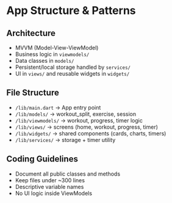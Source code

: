 # App Structure & Patterns

## Architecture
- MVVM (Model-View-ViewModel)
- Business logic in `viewmodels/`
- Data classes in `models/`
- Persistent/local storage handled by `services/`
- UI in `views/` and reusable widgets in `widgets/`

## File Structure
- `/lib/main.dart` → App entry point
- `/lib/models/` → workout_split, exercise, session
- `/lib/viewmodels/` → workout, progress, timer logic
- `/lib/views/` → screens (home, workout, progress, timer)
- `/lib/widgets/` → shared components (cards, charts, timers)
- `/lib/services/` → storage + timer utility

## Coding Guidelines
- Document all public classes and methods
- Keep files under ~300 lines
- Descriptive variable names
- No UI logic inside ViewModels
